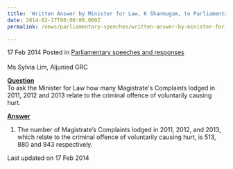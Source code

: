 ```yaml
---
title: 'Written Answer by Minister for Law, K Shanmugam, to Parliamentary Question on Magistrate’s Complaints'
date: 2014-02-17T00:00:00.000Z
permalink: /news/parliamentary-speeches/written-answer-by-minister-for-law--k-shanmugam--to-parliamentar1/

---
```




17 Feb 2014 Posted in [Parliamentary speeches and responses](/news/parliamentary-speeches)
<br>  
Ms Sylvia Lim, Aljunied GRC
<br>  

**<u>Question</u>**  
To ask the Minister for Law how many Magistrate's Complaints lodged in 2011, 2012 and 2013 relate to the criminal offence of voluntarily causing hurt.

**<u>Answer</u>**  
1. The number of Magistrate’s Complaints lodged in 2011, 2012, and 2013, which relate to the criminal offence of voluntarily causing hurt, is 513, 880 and 943 respectively.  



<p class="right-side-updated">Last updated on 17 Feb 2014</p> 
